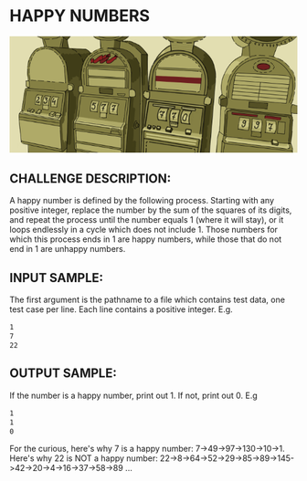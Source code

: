 # HAPPY NUMBERS

![Image](https://raw.githubusercontent.com/goggle/codeeval/master/easy/039_happy_numbers/happy_numbers.png)

## CHALLENGE DESCRIPTION:

A happy number is defined by the following process. Starting with any positive integer, replace the number by the sum of the squares of its digits, and repeat the process until the number equals 1 (where it will stay), or it loops endlessly in a cycle which does not include 1. Those numbers for which this process ends in 1 are happy numbers, while those that do not end in 1 are unhappy numbers.

## INPUT SAMPLE:

The first argument is the pathname to a file which contains test data, one test case per line. Each line contains a positive integer. E.g.
```
1
7
22
```

## OUTPUT SAMPLE:

If the number is a happy number, print out 1. If not, print out 0. E.g
```
1
1
0
```
For the curious, here's why 7 is a happy number: 7->49->97->130->10->1. Here's why 22 is NOT a happy number: 22->8->64->52->29->85->89->145->42->20->4->16->37->58->89 ...
